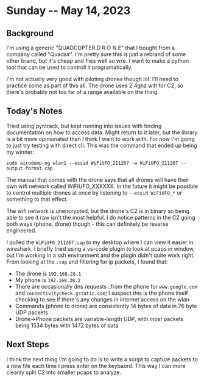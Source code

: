 # Sunday -- May 14, 2023

## Background

I'm using a generic "QUADCOPTER D R O N E" that I bought from a company called "Quadair". I'm pretty sure this is just a rebrand of some other brand, but it's cheap and flies well so w/e. I want to make a python tool that can be used to controll it programatically. 

I'm not actually very good with piloting drones though lol. I'll need to practice some as part of this all. The drone uses 2.4ghz wifi for C2, so there's probably not too far of a range available on the thing.

## Today's Notes

Tried using pyrcrack, but kept running into issues with finding documentation on how to access data. Might return to it later, but the library is a bit more opinionated than I think I want to work with. For now I'm going to just try testing with direct cli. This was the command that ended up being my winner:

```
sudo airodump-ng wlan1 --essid WiFiUFO_211267 -w WiFiUFO_211267 --output-format cap
```

The manual that comes with the drone says that all drones will have their own wifi network called WiFiUFO_XXXXXX. In the future it might be possible to control multiple drones at once by listening to `--essid WiFiUFO_*` or something to that effect.

The wifi network is unencrypted, but the drone's C2 is in binary so being able to see it raw isn't the most helpful. I do notice patterns in the C2 going both ways (phone, drone) though - this can definitely be reverse engineered.

I pulled the `WiFiUFO_211267.cap` to my desktop where I can view it easier in wireshark. I briefly tried using a vs-code plugin to look at pcaps in window, but I'm working in a ssh environment and the plugin didn't quite work right. From looking at the `.cap` and filtering for ip packets, I found that:
- The drone is `192.168.28.1`
- My phone is `192.168.28.2`
- There are occasionally dns requests _from the phone for `www.google.com` and `connectivitycheck.gstatic.com`; I suspect this is the phone itself checking to see if there's any changes in internet access on the wlan
- Commands (phone to drone) are consistently 14 bytes of data in 76 byte UDP packets
- Drone->Phone packets are variable-length UDP, with _most_ packets being 1534 bytes with 1472 bytes of data

## Next Steps

I think the next thing I'm going to do is to write a script to capture packets to a new file each time I press enter on the keybaord. This way I can more cleanly split C2 into smaller pcaps to analyze.